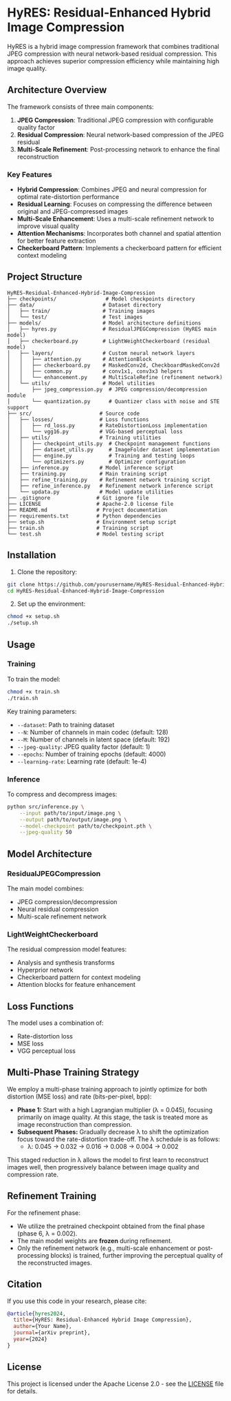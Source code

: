 # HyRES: Residual-Enhanced Hybrid Image Compression

HyRES is a hybrid image compression framework that combines traditional JPEG compression with neural network-based residual compression. This approach achieves superior compression efficiency while maintaining high image quality.

## Architecture Overview

The framework consists of three main components:

1. **JPEG Compression**: Traditional JPEG compression with configurable quality factor
2. **Residual Compression**: Neural network-based compression of the JPEG residual
3. **Multi-Scale Refinement**: Post-processing network to enhance the final reconstruction

### Key Features

- **Hybrid Compression**: Combines JPEG and neural compression for optimal rate-distortion performance
- **Residual Learning**: Focuses on compressing the difference between original and JPEG-compressed images
- **Multi-Scale Enhancement**: Uses a multi-scale refinement network to improve visual quality
- **Attention Mechanisms**: Incorporates both channel and spatial attention for better feature extraction
- **Checkerboard Pattern**: Implements a checkerboard pattern for efficient context modeling

## Project Structure

```
HyRES-Residual-Enhanced-Hybrid-Image-Compression
├── checkpoints/                # Model checkpoints directory
├── data/                      # Dataset directory
│   ├── train/                 # Training images
│   └── test/                  # Test images
├── models/                    # Model architecture definitions
│   ├── hyres.py               # ResidualJPEGCompression (HyRES main model)
│   ├── checkerboard.py        # LightWeightCheckerboard (residual model)
│   ├── layers/                # Custom neural network layers
│   │   ├── attention.py       # AttentionBlock
│   │   ├── checkerboard.py    # MaskedConv2d, CheckboardMaskedConv2d
│   │   ├── common.py          # conv1x1, conv3x3 helpers
│   │   └── enhancement.py     # MultiScaleRefine (refinement network)
│   └── utils/                 # Model utilities
│       ├── jpeg_compression.py  # JPEG compression/decompression module
│       └── quantization.py      # Quantizer class with noise and STE support
├── src/                      # Source code
│   ├── losses/               # Loss functions
│   │   ├── rd_loss.py        # RateDistortionLoss implementation
│   │   └── vgg16.py          # VGG-based perceptual loss
│   ├── utils/                # Training utilities
│   │   ├── checkpoint_utils.py  # Checkpoint management functions
│   │   ├── dataset_utils.py     # ImageFolder dataset implementation
│   │   ├── engine.py            # Training and testing loops
│   │   └── optimizers.py        # Optimizer configuration
│   ├── inference.py          # Model inference script
│   ├── training.py           # Main training script
│   ├── refine_training.py    # Refinement network training script
│   ├── refine_inference.py   # Refinement network inference script
│   └── updata.py             # Model update utilities
├── .gitignore               # Git ignore file
├── LICENSE                  # Apache-2.0 license file
├── README.md                # Project documentation
├── requirements.txt         # Python dependencies
├── setup.sh                 # Environment setup script
├── train.sh                 # Training script
└── test.sh                  # Model testing script
```

## Installation

1. Clone the repository:
```bash
git clone https://github.com/yourusername/HyRES-Residual-Enhanced-Hybrid-Image-Compression.git
cd HyRES-Residual-Enhanced-Hybrid-Image-Compression
```

2. Set up the environment:
```bash
chmod +x setup.sh
./setup.sh
```

## Usage

### Training

To train the model:

```bash
chmod +x train.sh
./train.sh
```

Key training parameters:
- `--dataset`: Path to training dataset
- `--N`: Number of channels in main codec (default: 128)
- `--M`: Number of channels in latent space (default: 192)
- `--jpeg-quality`: JPEG quality factor (default: 1)
- `--epochs`: Number of training epochs (default: 4000)
- `--learning-rate`: Learning rate (default: 1e-4)

### Inference

To compress and decompress images:

```bash
python src/inference.py \
    --input path/to/input/image.png \
    --output path/to/output/image.png \
    --model-checkpoint path/to/checkpoint.pth \
    --jpeg-quality 50
```

## Model Architecture

### ResidualJPEGCompression

The main model combines:
- JPEG compression/decompression
- Neural residual compression
- Multi-scale refinement network

### LightWeightCheckerboard

The residual compression model features:
- Analysis and synthesis transforms
- Hyperprior network
- Checkerboard pattern for context modeling
- Attention blocks for feature enhancement

## Loss Functions

The model uses a combination of:
- Rate-distortion loss
- MSE loss
- VGG perceptual loss

## Multi-Phase Training Strategy

We employ a multi-phase training approach to jointly optimize for both distortion (MSE loss) and rate (bits-per-pixel, bpp):

- **Phase 1:** Start with a high Lagrangian multiplier (λ = 0.045), focusing primarily on image quality. At this stage, the task is treated more as image reconstruction than compression.
- **Subsequent Phases:** Gradually decrease λ to shift the optimization focus toward the rate-distortion trade-off. The λ schedule is as follows:
  - λ: 0.045 → 0.032 → 0.016 → 0.008 → 0.004 → 0.002

This staged reduction in λ allows the model to first learn to reconstruct images well, then progressively balance between image quality and compression rate.

## Refinement Training

For the refinement phase:
- We utilize the pretrained checkpoint obtained from the final phase (phase 6, λ = 0.002).
- The main model weights are **frozen** during refinement.
- Only the refinement network (e.g., multi-scale enhancement or post-processing blocks) is trained, further improving the perceptual quality of the reconstructed images.

## Citation

If you use this code in your research, please cite:

```bibtex
@article{hyres2024,
  title={HyRES: Residual-Enhanced Hybrid Image Compression},
  author={Your Name},
  journal={arXiv preprint},
  year={2024}
}
```

## License

This project is licensed under the Apache License 2.0 - see the [LICENSE](LICENSE) file for details.
